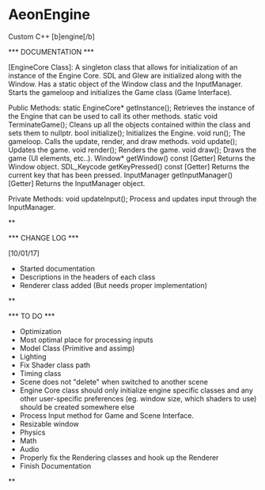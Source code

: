 # AeonEngine
Custom C++ [b]engine[/b]

*** DOCUMENTATION ***

[EngineCore Class]:
A singleton class that allows for initialization of an instance of the Engine Core. SDL and Glew are initialized along with the Window.
Has a static object of the Window class and the InputManager. Starts the gameloop and initializes the Game class (Game Interface).

Public Methods:
	static EngineCore* getInstance();	Retrieves the instance of the Engine that can be used to call its other methods.
	static void TerminateGame();		Cleans up all the objects contained within the class and sets them to nullptr.
	bool initialize();			Initializes the Engine.
	void run();				The gameloop. Calls the update, render, and draw methods.
	void update();			Updates the game.
	void render();			Renders the game.
	void draw();			Draws the game (UI elements, etc..).
	Window* getWindow() const		[Getter] Returns the Window object.
	SDL_Keycode getKeyPressed() const	[Getter] Returns the current key that has been pressed.
	InputManager getInputManager()	[Getter] Returns the InputManager object.

Private Methods:
	void updateInput();			Process and updates input through the InputManager.

**

*** CHANGE LOG ***

[10/01/17]
- Started documentation
- Descriptions in the headers of each class
- Renderer class added (But needs proper implementation)

**

*** TO DO ***

- Optimization
- Most optimal place for processing inputs
- Model Class (Primitive and assimp)
- Lighting
- Fix Shader class path
- Timing class
- Scene does not "delete" when switched to another scene
- Engine Core class should only initialize engine specific classes and any other user-specific preferences (eg. window size, which shaders to use) should be created somewhere else
- Process Input method for Game and Scene Interface.
- Resizable window
- Physics
- Math
- Audio
- Properly fix the Rendering classes and hook up the Renderer
- Finish Documentation

**